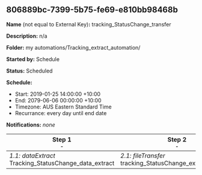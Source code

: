 ## 806889bc-7399-5b75-fe69-e810bb98468b

**Name** (not equal to External Key)**:** tracking_StatusChange_transfer

**Description:** n/a

**Folder:** my automations/Tracking_extract_automation/

**Started by:** Schedule

**Status:** Scheduled

**Schedule:**

* Start: 2019-01-25 14:00:00 +10:00
* End: 2079-06-06 00:00:00 +10:00
* Timezone: AUS Eastern Standard Time
* Recurrance: every day until end date

**Notifications:** _none_


| Step 1<br>_<small>-</small>_ | Step 2<br>_<small>-</small>_ | Step 3<br>_<small>-</small>_ |
| --- | --- | --- |
| _1.1: dataExtract_<br>Tracking_StatusChange_data_extract | _2.1: fileTransfer_<br>tracking_StatusChange_extract_transfer | _3.1: query_<br>Delete_StatusChange_DE_Data |
